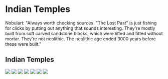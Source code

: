 # Indian Temples

Nobulart: "Always worth checking sources. "The Lost Past" is just fishing for clicks by putting out anything that sounds interesting. They're mostly built from soft carved sandstone blocks, which were lifted and fitted without mortar. They're not neolithic. The neolithic age ended 3000 years before these were built."

## Indian Temples

![](img/india-temple1.jpg)
![](img/india-temple2.jpg)
![](img/india-temple3.jpg)
![](img/india-temple4.jpg)
![](img/india-temple5.jpg)
![](img/india-temple6.jpg)
![](img/india-temple7.jpg)
